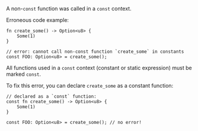 A non-`const` function was called in a `const` context.

Erroneous code example:

```compile_fail,E0015
fn create_some() -> Option<u8> {
    Some(1)
}

// error: cannot call non-const function `create_some` in constants
const FOO: Option<u8> = create_some();
```

All functions used in a `const` context (constant or static expression) must
be marked `const`.

To fix this error, you can declare `create_some` as a constant function:

```
// declared as a `const` function:
const fn create_some() -> Option<u8> {
    Some(1)
}

const FOO: Option<u8> = create_some(); // no error!
```
